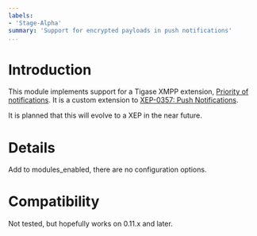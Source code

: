 ```yaml
---
labels:
- 'Stage-Alpha'
summary: 'Support for encrypted payloads in push notifications'
...
```


Introduction
============

This module implements support for a Tigase XMPP extension, [Priority of notifications](https://xeps.tigase.net//docs/push-notifications/priority/).
It is a custom extension to [XEP-0357: Push Notifications](https://xmpp.org/extensions/xep-0357.html).

It is planned that this will evolve to a XEP in the near future.

Details
=======

Add to modules_enabled, there are no configuration options.

Compatibility
=============

Not tested, but hopefully works on 0.11.x and later.

